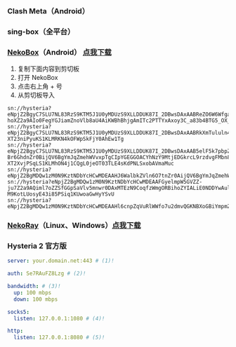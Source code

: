 ### Clash Meta（Android）

### sing-box（全平台）

### [NekoBox](https://github.com/MatsuriDayo/NekoBoxForAndroid)（Android） [点我下载](https://github.com/MatsuriDayo/NekoBoxForAndroid/releases/tag/1.2.9)
1. 复制下面内容到剪切板
2. 打开 NekoBox
3. 点击右上角 + 号
4. 从剪切板导入
```
sn://hysteria?eNpjZ2BgyC7SLU7NL83RzS9KTM5J1U0yMDUzS9XLLDDUK87I_2DBwsDAxAABReZO6W6Wfga-hoXZ2a9AIo0FegYGJiamZnoVlb8aU4AiKWBhBhjgAmITc2PTTYxAxoy3C_a83b4BTG5_OX_l09l74z0qi0tSizITjeI9QkIC9I0bGwGgsi1n
sn://hysteria?eNpjZ2BgyC7SLU7NL83RzS9KTM5J1U0yMDUzS9XLLDDUK87I_2DBwsDAxAABRkXmTululn4GvoaF2dmvQEL5SWnFqKIFegYGJiamZnoVlb8aU4BKQJihkQEGuIDYxNzYdDMjkDHr7YI9b7dvAJPbX85f-XT23niPyuKS1KLMRKN4kOFWpSkFjY0AhEw1Tg
sn://hysteria?eNpjZ2BgyC7SLU7NL83RzS9KTM5J1U0yMDUzS9XLLDDUK87I_2DBwsDAxAAB5elF5k7pbpZ-Br6GhdnZr0BijQV6BgYmJqZmehWVvxpTgCIpYGEGGOACYhNzY9MtjEDGkrcL9rzdvgFMbn85f-XT2XvjPSqLS1KLMhON4j1CQgL0jeOT03TLE4sKdPNLSxobAVmaMuc
sn://hysteria?eNpjZ2BgMDQw1zM0N9KztNDbYcHCwMDEAAHJ6WalbkZVln6O7tnZr0AijQV6BgYmJqZmehWVvxpTgCIpYGEGGOACYhOTzYxAasbbBXvebt8FJnc839f3dPbeeI_K4pLUosxEo3iPkJAAfePGRgAv1iTt
sn://hysteria?eNpjZ2BgMDQw1zM0N9KztNDbYcHCwMDEAAFGyelmpW5GVZZ-ju7Z2a9AQiml7oZZSfGGpSaVlv5mnwr0DAxMTEzN9CoqfzWmgORBihoZYIALiE0NDDYwAulZbxfsebt9F5jc8Xxf39PZe-M9KotLUosyE43i85PSiq1KUwoaGwHyYSvU
sn://hysteria?eNpjZ2BgMDQw1zM0N9KztNDbYcHCwMDEAAHl6cnpZqVuRlWWfo7u2dmvQGKNBXoGBiYmpmZ6FZW_GlOAIilgYQYY4AJiUwODjYxAesnbBXvebt8FJnc839f3dPbeeI_K4pLUosxEo3iPkJAAfeP45DTd8sSiAt380pLGRgCJcSqW
```


### [NekoRay](https://github.com/MatsuriDayo/nekoray)（Linux、Windows）[点我下载](https://github.com/MatsuriDayo/nekoray/releases/tag/3.26)

### Hysteria 2 官方版
```yaml
server: your.domain.net:443 # (1)!

auth: Se7RAuFZ8Lzg # (2)!

bandwidth: # (3)!
  up: 100 mbps
  down: 100 mbps

socks5:
  listen: 127.0.0.1:1080 # (4)!

http:
  listen: 127.0.0.1:8080 # (5)!
```
